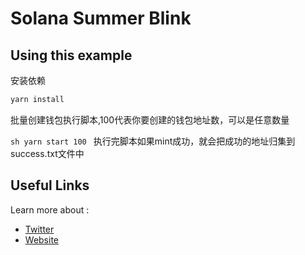 # Solana Summer Blink

## Using this example

安装依赖

```sh
yarn install
```

批量创建钱包执行脚本,100代表你要创建的钱包地址数，可以是任意数量

``sh
yarn start 100
``
执行完脚本如果mint成功，就会把成功的地址归集到success.txt文件中


## Useful Links

Learn more about :

- [Twitter](https://x.com/SolanaSummerBL)
- [Website](https://dial.to/?action=solana-action:https://launchmynft.io/api/actions/FLrFig2wJnvDw59QMKYnakA5M6v7xGPXCBy6ZXTKYve/fNhoIIyK8Bs5FuMMU7eu)
